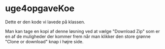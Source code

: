 # uge4opgaveKoe
Dette er den kode vi lavede på klassen. 

Man kan tage en kopi af denne løsning ved at vælge "Download Zip" som er en af de muligheder der kommer frem når man klikker den store grønne "Clone or download" knap i højre side.


